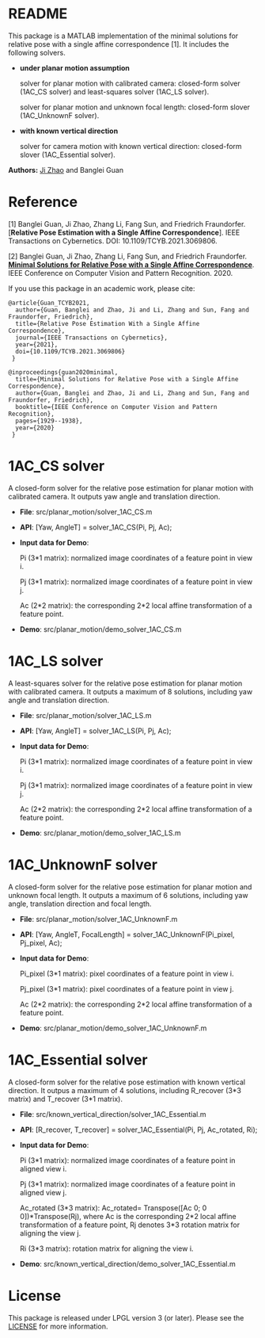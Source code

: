 # README

This package is a MATLAB implementation of the minimal solutions for relative pose with a single affine correspondence [1]. It includes the following solvers.

* **under planar motion assumption**

     solver for planar motion with calibrated camera: closed-form solver (1AC_CS solver) and least-squares solver (1AC_LS solver).
	 
     solver for planar motion and unknown focal length: closed-form slover (1AC_UnknownF solver).
	 
* **with known vertical direction**

     solver for camera motion with known vertical direction: closed-form slover (1AC_Essential solver).

**Authors:** [Ji Zhao](https://sites.google.com/site/drjizhao) and Banglei Guan

# Reference

[1] Banglei Guan, Ji Zhao, Zhang Li, Fang Sun, and Friedrich Fraundorfer. [**Relative Pose Estimation with a Single Affine Correspondence**]. IEEE Transactions on Cybernetics. DOI: 10.1109/TCYB.2021.3069806.

[2] Banglei Guan, Ji Zhao, Zhang Li, Fang Sun, and Friedrich Fraundorfer. [**Minimal Solutions for Relative Pose with a Single Affine Correspondence**](https://arxiv.org/pdf/1912.10776.pdf). IEEE Conference on Computer Vision and Pattern Recognition. 2020.

If you use this package in an academic work, please cite:

    @article{Guan_TCYB2021,
      author={Guan, Banglei and Zhao, Ji and Li, Zhang and Sun, Fang and Fraundorfer, Friedrich},
      title={Relative Pose Estimation With a Single Affine Correspondence}, 
      journal={IEEE Transactions on Cybernetics}, 
      year={2021},
      doi={10.1109/TCYB.2021.3069806}
     }

    @inproceedings{guan2020minimal,
      title={Minimal Solutions for Relative Pose with a Single Affine Correspondence},
      author={Guan, Banglei and Zhao, Ji and Li, Zhang and Sun, Fang and Fraundorfer, Friedrich},
      booktitle={IEEE Conference on Computer Vision and Pattern Recognition},
      pages={1929--1938},
      year={2020}
     }

# 1AC_CS solver

A closed-form solver for the relative pose estimation for planar motion with calibrated camera. It outputs yaw angle and translation direction.
* **File**:  src/planar_motion/solver_1AC_CS.m

* **API**:  [Yaw, AngleT] = solver_1AC_CS(Pi, Pj, Ac);

* **Input data for Demo**:

     Pi (3\*1 matrix): normalized image coordinates of a feature point in view i.

     Pj (3\*1 matrix): normalized image coordinates of a feature point in view j.

     Ac (2\*2 matrix): the corresponding 2\*2 local affine transformation of a feature point.

* **Demo**:  src/planar_motion/demo_solver_1AC_CS.m


# 1AC_LS solver

A least-squares solver for the relative pose estimation for planar motion with calibrated camera. It outputs a maximum of 8 solutions, including yaw angle and translation direction.
* **File**:  src/planar_motion/solver_1AC_LS.m

* **API**:  [Yaw, AngleT] = solver_1AC_LS(Pi, Pj, Ac);

* **Input data for Demo**:

     Pi (3\*1 matrix): normalized image coordinates of a feature point in view i.

     Pj (3\*1 matrix): normalized image coordinates of a feature point in view j.

     Ac (2\*2 matrix): the corresponding 2\*2 local affine transformation of a feature point.

* **Demo**:  src/planar_motion/demo_solver_1AC_LS.m


# 1AC_UnknownF solver

A closed-form solver for the relative pose estimation for planar motion and unknown focal length. It outputs a maximum of 6 solutions, including yaw angle, translation direction and focal length.
* **File**:  src/planar_motion/solver_1AC_UnknownF.m

* **API**:  [Yaw, AngleT, FocalLength] = solver_1AC_UnknownF(Pi_pixel, Pj_pixel, Ac);

* **Input data for Demo**:

     Pi_pixel (3\*1 matrix): pixel coordinates of a feature point in view i.

     Pj_pixel (3\*1 matrix): pixel coordinates of a feature point in view j.

     Ac (2\*2 matrix): the corresponding 2\*2 local affine transformation of a feature point.

* **Demo**:  src/planar_motion/demo_solver_1AC_UnknownF.m


# 1AC_Essential solver

A closed-form solver for the relative pose estimation with known vertical direction. It outpus a maximum of 4 solutions, including R_recover (3\*3 matrix) and T_recover (3\*1 matrix).
* **File**:  src/known_vertical_direction/solver_1AC_Essential.m

* **API**:  [R_recover, T_recover] = solver_1AC_Essential(Pi, Pj, Ac_rotated, Ri);

* **Input data for Demo**:

     Pi (3\*1 matrix): normalized image coordinates of a feature point in aligned view i.

     Pj (3\*1 matrix): normalized image coordinates of a feature point in aligned view j.

     Ac_rotated (3\*3 matrix): Ac_rotated= Transpose([Ac 0; 0 0])\*Transpose(Rj), where Ac is the corresponding 2\*2 local affine transformation of a feature point, Rj denotes 3\*3 rotation matrix for aligning the view j.

     Ri (3\*3 matrix): rotation matrix for aligning the view i.

* **Demo**:  src/known_vertical_direction/demo_solver_1AC_Essential.m

# License

This package is released under LPGL version 3 (or later). Please see the [LICENSE](https://github.com/jizhaox/relative_pose_from_affine/blob/master/LICENSE) for more information. 
